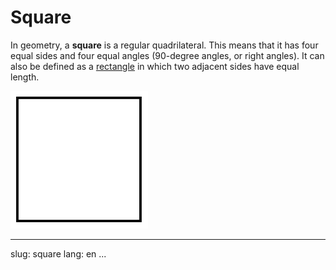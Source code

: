 Square
======

In geometry, a **square** is a regular quadrilateral. This means that it has
four equal sides and four equal angles (90-degree angles, or right
angles). It can also be defined as a [rectangle](rectangle.html)
in which two adjacent sides have equal length.

![A square](../images/square.png)

---
slug: square
lang: en
...
